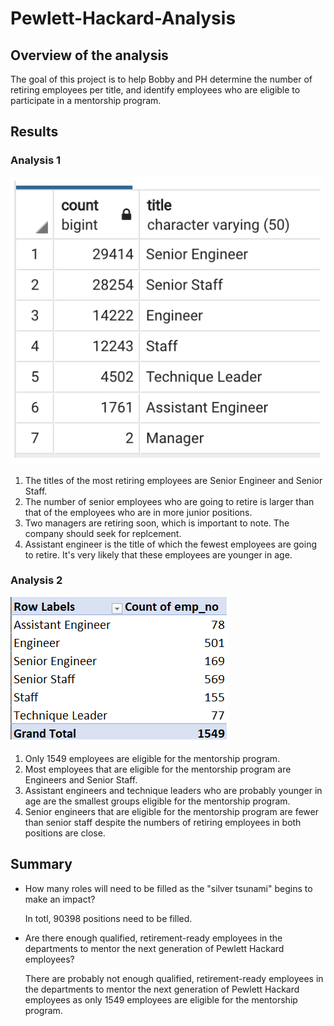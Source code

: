 # Pewlett-Hackard-Analysis

## Overview of the analysis

The goal of this project is to help Bobby and PH determine the number of retiring employees per title, and identify employees who are eligible to participate in a mentorship program.

## Results

### Analysis 1

![1.png](1.png)

1. The titles of the most retiring employees are Senior Engineer and Senior Staff.
2. The number of senior employees who are going to retire is larger than that of the employees who are in more junior positions.
3. Two managers are retiring soon, which is important to note. The company should seek for replcement.
4. Assistant engineer is the title of which the fewest employees are going to retire. It's very likely that these employees are younger in age.

### Analysis 2

![2.png](2.png)

1. Only 1549 employees are eligible for the mentorship program.
2. Most employees that are eligible for the mentorship program are Engineers and Senior Staff.
3. Assistant engineers and technique leaders who are probably younger in age are the smallest groups eligible for the mentorship program.
4. Senior engineers that are eligible for the mentorship program are fewer than senior staff despite the numbers of retiring employees in both positions are close.

## Summary

- How many roles will need to be filled as the "silver tsunami" begins to make an impact?
  
  In totl, 90398 positions need to be filled.
  
- Are there enough qualified, retirement-ready employees in the departments to mentor the next generation of Pewlett Hackard employees?
  
  There are probably not enough qualified, retirement-ready employees in the departments to mentor the next generation of Pewlett Hackard employees as only 1549 employees are eligible for the mentorship program.
